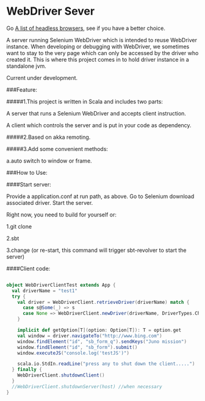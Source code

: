 # WebDriver Sever

Go [A list of headless browsers](http://www.asad.pw/HeadlessBrowsers/), see if you have a better choice.

A server running Selenium WebDriver which is intended to reuse WebDriver instance.
When developing or debugging with WebDriver, we sometimes want to stay to the very page which can only be accessed by the driver who created it.
This is where this project comes in to hold driver instance in a standalone jvm.

Current under development.

###Feature:

#####1.This project is written in Scala and includes two parts:

A server that runs a Selenium WebDriver and accepts client instruction.

A client which controls the server and is put in your code as dependency.

#####2.Based on akka remoting.

#####3.Add some convenient methods:

a.auto switch to window or frame.


###How to Use:

####Start server:

Provide a application.conf at run path, as above. Go to Selenium download associated driver. Start the server.

Right now, you need to build for yourself or:

1.git clone

2.sbt

3.change (or re-start, this command will trigger sbt-revolver to start the server)

####Client code:

```scala

object WebDriverClientTest extends App {
  val driverName = "test1"
  try {
    val driver = WebDriverClient.retrieveDriver(driverName) match {
      case s@Some(_) => s
      case None => WebDriverClient.newDriver(driverName, DriverTypes.Chrome)
    }

    implicit def getOption[T](option: Option[T]): T = option.get
    val window = driver.navigateTo("http://www.bing.com")
    window.findElement("id", "sb_form_q").sendKeys("Juno mission")
    window.findElement("id", "sb_form").submit()
    window.executeJS("console.log('testJS')")

    scala.io.StdIn.readLine("press any to shut down the client.....")
  } finally {
    WebDriverClient.shutdownClient()
  }
  //WebDriverClient.shutdownServer(host) //when necessary
}

```
